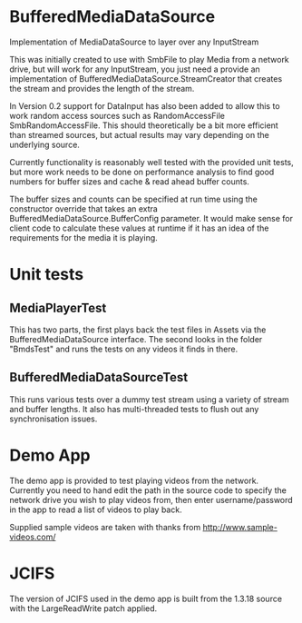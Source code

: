 BufferedMediaDataSource
==========
  Implementation of MediaDataSource to layer over any InputStream

  This was initially created to use with SmbFile to play Media from a network drive, but will work
 for any InputStream, you just need a provide an implementation of BufferedMediaDataSource.StreamCreator
 that creates the stream and provides the length of the stream.
 
  In Version 0.2 support for DataInput has also been added to allow this to work random access
 sources such as RandomAccessFile SmbRandomAccessFile. This should theoretically be a bit more
 efficient than streamed sources, but actual results may vary depending on the underlying source.

  Currently functionality is reasonably well tested with the provided unit tests, but more work
 needs to be done on performance analysis to find good numbers for buffer sizes and cache & read
 ahead buffer counts.

  The buffer sizes and counts can be specified at run time using the constructor override that
 takes an extra BufferedMediaDataSource.BufferConfig parameter. It would make sense for client
 code to calculate these values at runtime if it has an idea of the requirements for the media it
 is playing.

Unit tests
==========

MediaPlayerTest
---------------
  This has two parts, the first plays back the test files in Assets via the BufferedMediaDataSource
 interface. The second looks in the folder "BmdsTest" and runs the tests on any videos it finds
 in there.

BufferedMediaDataSourceTest
---------------------------
  This runs various tests over a dummy test stream using a variety of stream and buffer lengths. It
 also has multi-threaded tests to flush out any synchronisation issues.

Demo App
========
  The demo app is provided to test playing videos from the network. Currently you need to hand edit
 the path in the source code to specify the network drive you wish to play videos from, then enter
 username/password in the app to read a list of videos to play back.

  Supplied sample videos are taken with thanks from http://www.sample-videos.com/

JCIFS
=====
  The version of JCIFS used in the demo app is built from the 1.3.18 source with the 
 LargeReadWrite patch applied.